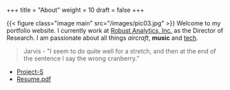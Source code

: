 +++
title = "About"
weight = 10
draft = false
+++

{{< figure class="image main" src="/images/pic03.jpg" >}}
Welcome to my portfolio website. I currently work at [Robust Analytics, Inc.](http://robust-analytics.com) as the Director of Research. I am passionate about all things *aircraft*, **music** and <u>tech</u>.

> Jarvis - "I seem to do quite well for a stretch, and then at the end of the sentence I say the wrong cranberry."

<ul class="actions">
	<li><a href="http://projectshreyas.com" target="_blank" class="button special">Project-S</a></li>
	<li><a href="shreyassubramanian.pdf" target="_blank" class="button">Resume.pdf</a></li>
</ul>